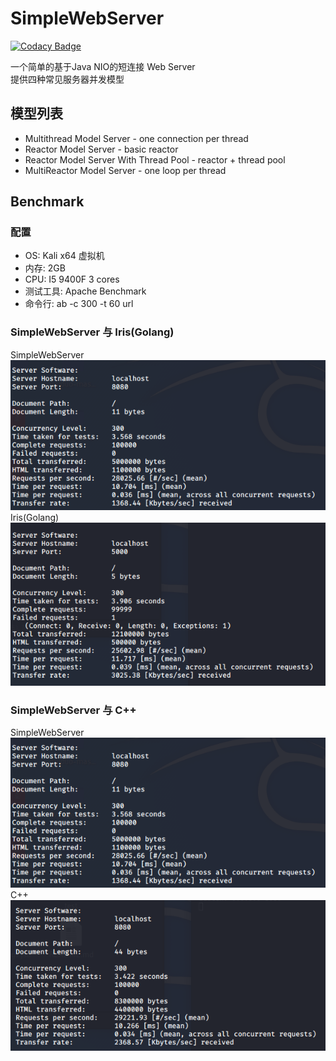 # SimpleWebServer

[![Codacy Badge](https://api.codacy.com/project/badge/Grade/aa8578729e3648df8198ea888206a7cd)](https://app.codacy.com/manual/NaturalSelect/SimpleWebServer?utm_source=github.com&utm_medium=referral&utm_content=NaturalSelect/SimpleWebServer&utm_campaign=Badge_Grade_Dashboard)

一个简单的基于Java NIO的短连接 Web Server  
提供四种常见服务器并发模型
## 模型列表
* Multithread Model Server - one connection per thread
* Reactor Model Server - basic reactor
* Reactor Model Server With Thread Pool - reactor + thread pool
* MultiReactor Model Server - one loop per thread
## Benchmark
### 配置
* OS:       Kali x64 虚拟机
* 内存:     2GB
* CPU:      I5 9400F 3 cores
* 测试工具:  Apache Benchmark
* 命令行:    ab -c 300 -t 60 url
### SimpleWebServer 与 Iris(Golang)
SimpleWebServer  
![SimpleWebServer](/img/SimpleWebServer.png)  
Iris(Golang)  
![Golang](/img/Golang.png)
### SimpleWebServer 与 C++
SimpleWebServer  
![SimpleWebServer](/img/SimpleWebServer.png)  
C++  
![CPP](/img/CPP.png)